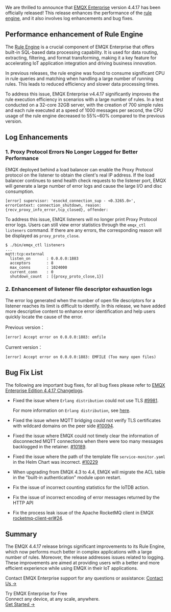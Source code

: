 We are thrilled to announce that [EMQX Enterprise](https://www.emqx.com/en/products/emqx) version 4.4.17 has been officially released! This release enhances the performance of the [rule engine](https://docs.emqx.com/en/enterprise/v4.4/rule/rule-engine.html), and it also involves log enhancements and bug fixes.

## Performance enhancement of Rule Engine

The [Rule Engine](https://docs.emqx.com/en/enterprise/v4.4/rule/rule-engine.html) is a crucial component of EMQX Enterprise that offers built-in SQL-based data processing capability. It is used for data routing, extracting, filtering, and format transforming, making it a key feature for accelerating IoT application integration and driving business innovation. 

In previous releases,  the rule engine was found to consume significant CPU in rule queries and matching when handling a large number of running rules. This leads to reduced efficiency and slower data processing times.

To address this issue, EMQX Enterprise v4.4.17  significantly improves the rule execution efficiency in scenarios with a large number of rules. In a test conducted on a 32-core 32GB server, with the creation of 700 simple rules and each rule executed at a speed of 1000 messages per second, the CPU usage of the rule engine decreased to 55%~60% compared to the previous version.

## Log Enhancements

### 1. Proxy Protocol Errors No Longer Logged for Better Performance

EMQX deployed behind a load balancer can enable the Proxy Protocol protocol on the listener to obtain the client's real IP address. If the load balancer continues to send health check requests to the listener port, EMQX will generate a large number of error logs and cause the large I/O and disc consumption.

```
[error] supervisor: 'esockd_connection_sup - <0.3265.0>', errorContext: connection_shutdown, reason: {recv_proxy_info_error,tcp_closed}, offender:
```

To address this issue, EMQX listeners will no longer print Proxy Protocol error logs.  Users can still view error statistics through the `emqx_ctl listeners` command. If there are any errors, the corresponding reason will be displayed as `proxy_proto_close`.

```
$ ./bin/emqx_ctl listeners
...
mqtt:tcp:external
  listen_on       : 0.0.0.0:1883
  acceptors       : 8
  max_conns       : 1024000
  current_conn    : 0
  shutdown_count  : [{proxy_proto_close,1}]

```

### 2. Enhancement of listener file descriptor exhaustion logs

The error log generated when the number of open file descriptors for a listener reaches its limit is difficult to identify. In this release, we have added more descriptive content to enhance error identification and help users quickly locate the cause of the error.

Previous version：

```
[error] Accept error on 0.0.0.0:1883: emfile
```

Current version：

```
[error] Accept error on 0.0.0.0:1883: EMFILE (Too many open files)
```

 

## Bug Fix List

The following are important bug fixes, for all bug fixes please refer to [EMQX Enterprise Edition 4.4.17 Changelogs](https://www.emqx.com/en/changelogs/enterprise/4.4.17).

- Fixed the issue where `Erlang distribution` could not use TLS [#9981](https://github.com/emqx/emqx/pull/9981).

  For more information on `Erlang distribution`, see [here](https://docs.emqx.com/en/emqx/v4.4/advanced/cluster.html).

- Fixed the issue where MQTT bridging could not verify TLS certificates with wildcard domains on the peer side [#10094](https://github.com/emqx/emqx/pull/10094).

- Fixed the issue where EMQX could not timely clear the information of disconnected MQTT connections when there were too many messages backlogged in the retainer. [#10189](https://github.com/emqx/emqx/pull/10189).

- Fixed the issue where the path of the template file `service-monitor.yaml` in the Helm Chart was incorrect. [#10229](https://github.com/emqx/emqx/pull/10229)

- When upgrading from EMQX 4.3 to 4.4, EMQX will migrate the ACL table in the "built-in authentication" module upon restart.

- Fix the issue of incorrect counting statistics for the IoTDB action.

- Fix the issue of incorrect encoding of error messages returned by the HTTP API

- Fix the process leak issue of the Apache RocketMQ client in EMQX [rocketmq-client-erl#24](https://github.com/emqx/rocketmq-client-erl/pull/24).

## Summary

The EMQX 4.4.17 release brings significant improvements to its Rule Engine, which now performs much better in complex applications with a large number of rules. Moreover, the release addresses issues related to logging. These improvements are aimed at providing users with a better and more efficient experience while using EMQX in their IoT applications.

Contact EMQX Enterprise support for any questions or assistance: [Contact Us →](https://www.emqx.com/en/contact?product=emqx)



<section class="promotion">
    <div>
        Try EMQX Enterprise for Free
      <div class="is-size-14 is-text-normal has-text-weight-normal">Connect any device, at any scale, anywhere.</div>
    </div>
    <a href="https://www.emqx.com/en/try?product=enterprise" class="button is-gradient px-5">Get Started →</a>
</section>
